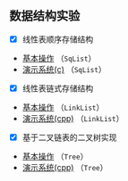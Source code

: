 ## **数据结构实验**
- [x] 线性表顺序存储结构 
- [基本操作](./data_structure_experiment/SqList/SqList.c) （`SqList`）
- [演示系统(c)](./data_structure_experiment/SqList/SqList_ADT.c) （`SqList`）
- [x] 线性表链式存储结构  
- [基本操作](./data_structure_experiment/LinkList/LinkList.c) （`LinkList`）
- [演示系统(cpp)](./data_structure_experiment/LinkList/LinkList_ADT.cpp) （`LinkList`）
- [x] 基于二叉链表的二叉树实现
- [基本操作](./data_structure_experiment/Tree/Tree.cpp) （`Tree`）
- [演示系统(cpp)](./data_structure_experiment/Tree/Tree_ADT.cpp) （`Tree`）
